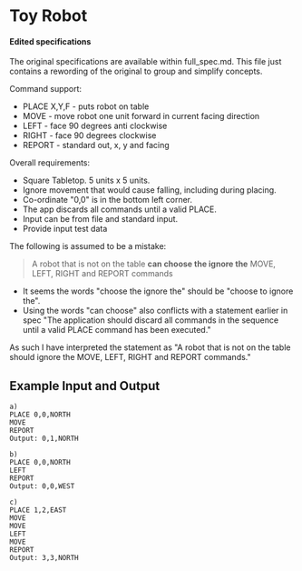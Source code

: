 # Toy Robot

#### Edited specifications

The original specifications are available within full_spec.md. This file just contains a rewording of the original to group and simplify concepts.

Command support:
- PLACE X,Y,F - puts robot on table  
- MOVE - move robot one unit forward in current facing direction  
- LEFT - face 90 degrees anti clockwise  
- RIGHT - face 90 degrees clockwise  
- REPORT - standard out, x, y and facing

Overall requirements:
- Square Tabletop. 5 units x 5 units.
- Ignore movement that would cause falling, including during placing.
- Co-ordinate "0,0" is in the bottom left corner.
- The app discards all commands until a valid PLACE.
- Input can be from file and standard input.
- Provide input test data


The following is assumed to be a mistake:

> A robot that is not on the table **can choose the ignore the** MOVE, LEFT, RIGHT and REPORT commands

- It seems the words "choose the ignore the" should be "choose to ignore the".
- Using the words "can choose" also conflicts with a statement earlier in spec "The application should discard all commands in the sequence until a valid PLACE command has been executed."

As such I have interpreted the statement as "A robot that is not on the table should ignore the MOVE, LEFT, RIGHT and REPORT commands."


Example Input and Output
------------------------
```
a)
PLACE 0,0,NORTH
MOVE
REPORT
Output: 0,1,NORTH

b)
PLACE 0,0,NORTH
LEFT
REPORT
Output: 0,0,WEST

c)
PLACE 1,2,EAST
MOVE
MOVE
LEFT
MOVE
REPORT
Output: 3,3,NORTH
```
